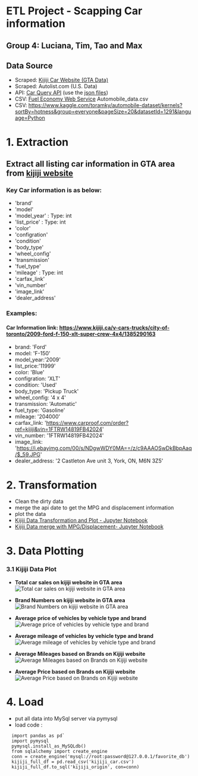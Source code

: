 # **ETL Project  -  Scapping Car information**
## Group 4: Luciana, Tim, Tao and Max


##  Data Source
- Scraped:   [Kijiji Car Website (GTA Data)](https://www.kijiji.ca/b-cars-vehicles/city-of-toronto/c27l1700273)
- Scraped:   Autolist.com (U.S. Data)
- API:       [Car Query API](http://www.carqueryapi.com/) (use the [json files](data/carquery.json))
- CSV:       [Fuel Economy Web Service](https://www.fueleconomy.gov/feg/ws/index.shtml#fuelType1) Automobile_data.csv
- CSV:        https://www.kaggle.com/toramky/automobile-dataset/kernels?sortBy=hotness&group=everyone&pageSize=20&datasetId=1291&language=Python




# 1. Extraction 

## Extract all listing car information in GTA area from [kijiji website](www.kijiji.ca)

### Key Car information is as below:

- 'brand'
- 'model'
- 'model_year' : Type: int
- 'list_price' : Type: int
- 'color'
- 'configration'
- 'condition'
- 'body_type'
- 'wheel_config'
- 'transmission'
- 'fuel_type'
- 'mileage'  : Type: int
- 'carfax_link'
- 'vin_number'
- 'image_link'
- 'dealer_address'

### Examples:

#### Car Information link: https://www.kijiji.ca/v-cars-trucks/city-of-toronto/2009-ford-f-150-xlt-super-crew-4x4/1385290163

- brand: 'Ford'
- model: 'F-150'
- model_year:'2009'
- list_price:'11999'
- color: 'Blue'
- configration: 'XLT'
- condition: 'Used'
- body_type: 'Pickup Truck'
- wheel_config: '4 x 4'
- transmission: 'Automatic'
- fuel_type:  'Gasoline'
- mileage: '204000'
- carfax_link: 'https://www.carproof.com/order?ref=kijiji&vin=1FTRW14819FB42024'
- vin_number: '1FTRW14819FB42024'
- image_link: 'https://i.ebayimg.com/00/s/NDgwWDY0MA==/z/c9AAAOSwDkBbpAaq/$_59.JPG'
- dealer_address: '2 Castleton Ave unit 3, York, ON, M6N 3Z5'


# 2. Transformation

- Clean the dirty data
- merge the api date to get the MPG and displacement information
- plot the data
- [Kijiji Data Transformation and Plot - Jupyter Notebook](https://nbviewer.jupyter.org/github/Pyligent/Car_ETL_PROJECT/blob/master/Kijiji_Data_Trans_Plot.ipynb)
- [Kijiji Data merge with MPG/Displacement- Jupyter Notebook](https://nbviewer.jupyter.org/github/Pyligent/Car_ETL_PROJECT/blob/master/Kijiji_mpgdata_merge.ipynb)



# 3. Data Plotting

### 3.1 Kijiji Data Plot
 - **Total car sales on kijiji website in GTA area**
 ![Total car sales on kijiji website in GTA area](plot_image/kijiji_average_mileage.png)
 
 - **Brand Numbers on kijiji website in GTA area**
 ![Brand Numbers on kijiji website in GTA area](plot_image/kijiji_brand_count.png)
 
 - **Average price of vehicles by vehicle type and brand**
 ![Average price of vehicles by vehicle type and brand](plot_image/kijiji_type_price.png)
 
 - **Average mileage of vehicles by vehicle type and brand**
 ![Average mileage of vehicles by vehicle type and brand](plot_image/kijiji_type_mileage.png)
 
 - **Average Mileages based on Brands on Kijiji website**
 ![Average Mileages based on Brands on Kijiji website](plot_image/kijiji_average_mileage.png)
 
 - **Average Price based on Brands on Kijiji website**
 ![Average Price based on Brands on Kijiji website](plot_image/kijiji_average_price.png)



# 4. Load

- put all data into MySql server via pymysql 
- load code :
 ```
   import pandas as pd`
   import pymysql
   pymysql.install_as_MySQLdb()
   from sqlalchemy import create_engine
   conn = create_engine('mysql://root:password@127.0.0.1/favorite_db')
   kijiji_full_df = pd.read_csv('kijiji_car.csv')
   kijiji_full_df.to_sql('kijiji_origin', con=conn)
 
 
 

